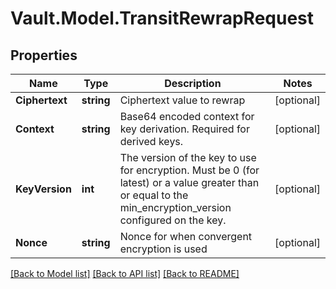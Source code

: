 # Vault.Model.TransitRewrapRequest

## Properties

Name | Type | Description | Notes
------------ | ------------- | ------------- | -------------
**Ciphertext** | **string** | Ciphertext value to rewrap | [optional] 
**Context** | **string** | Base64 encoded context for key derivation. Required for derived keys. | [optional] 
**KeyVersion** | **int** | The version of the key to use for encryption. Must be 0 (for latest) or a value greater than or equal to the min_encryption_version configured on the key. | [optional] 
**Nonce** | **string** | Nonce for when convergent encryption is used | [optional] 


[[Back to Model list]](../README.md#documentation-for-models) [[Back to API list]](../README.md#documentation-for-api-endpoints) [[Back to README]](../README.md)

